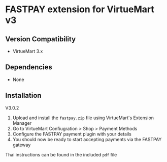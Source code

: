 # FASTPAY extension for VirtueMart v3

## Version Compatibility
- VirtueMart 3.x

## Dependencies
- None

## Installation

V3.0.2

1. Upload and install the `fastpay.zip` file using VirtueMart's Extension Manager
2. Go to VirtueMart Confiugration > Shop > Payment Methods
3. Configure the FASTPAY payment plugin with your details
4. You should now be ready to start accepting payments via the FASTPAY gateway

Thai instructions can be found in the included `pdf` file
